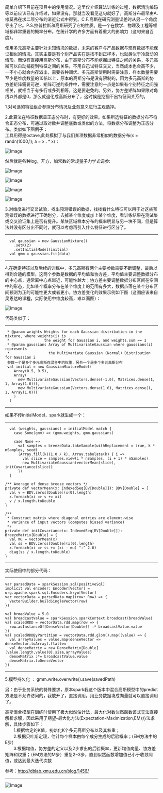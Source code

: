 简单介绍下目前在项目中的使用情况。这里仅介绍算法训练的过程，数据清洗编码等以前应该已有介绍过，如果没有，那就当没看见这句就好了。高斯分布最早由A.棣莫弗在求二项分布的渐近公式中得到。C.F.高斯在研究测量误差时从另一个角度导出了它。P.S.拉普拉斯和高斯研究了它的性质。是一个在数学、物理及工程等领域都非常重要的概率分布，在统计学的许多方面有着重大的影响力（这句来自百度）。     

使用多元高斯主要针对未知情况的数据，未来的客户与产品数据与现有数据不能保证相似的情况。其实主要是有个别产品实在是找不到正样本，也就类似于冷启动的情形。而没有直接用高斯分布，由于高斯分布不能挖掘出特征之间的关系，多元高斯可以自动捕捉到特征之间的关系，不用自己试特征交叉，当然成本也会高不少，一不小心就会内存溢出，需要各种调优。多元高斯使用时需要注意，样本数量需要至少是维度数量的10倍以上，原本的高斯分布是没有限制的，因为多元高斯的协方差矩阵需要可逆，矩阵可逆的条件中，需要注意的一点是如果有个别特征之间强相关，就相当于有多行或多列相等，这是要避免的。另外，协方差矩阵如果除对角线以外都是0，那么就退化成高斯分布了，这时候是挖掘不出特征间关系的。

1.对可选的特征组合参照分布情况及业务意义进行主观选择。   

2.此算法在特征数据呈正态分布时，有更好的效果。如果所选特征的数据分布不符合正态分布，可通过取对数并调整底数或类似的方法，将数据分布调整为正态分布。类似如下图例子：     
工具用得是octave,此处模拟了与我们某项数据非常相似的数据分布(x = randn(1000,1); a = x . * x)：
  
  ![Image](/ppp/gaussion/order_distribution.png)     
  
然后就是各种log，开方，加常数的常规量子力学式调参:     

  ![Image](/ppp/gaussion/log_order_distribution.png)      

  ![Image](/ppp/gaussion/01od.png)     

  ![Image](/ppp/gaussion/005od.png)    

  ![Image](/ppp/gaussion/035c65od.png)  

3.对维度进行交叉试验，找出预测错误的数据，找找看什么特征可以用于对这些预测错误的数据进行正确划分，去掉某个维度或加上某个维度，看训练结果在测试集或交叉验证集上是否有提升。某块区域样本分布的概率明显与另一块不同，但是算法并没有区分出不同时，就可以考虑再引入什么特征进行区分了。   

-----

      val gaussian = new GaussianMixture()
        .setK(2)
        .setInitialModel(initial)
      val gmm = gaussian.fit(data)

-----

4.在确定特征以及后续的训练中，多元高斯有两个主要参数需要不断调整，最后以得到合适的模型。这两个参数是数据的平均值和协方差，平均值主要调整数据分布的中心点，通常离中心点越近，可能性越大；协方差主要调整数据分布区间在空间中的形态，比如某个概率分布在某个维度上的范围有多大，数据点落在某个分布区间预测为正的可能性更大或者更小。协方差变化的效果示例如下图（这图应该来自吴恩达的课程，实际使用中维度较高，难以画图）：     

![Image](/ppp/gaussion/tzt.png) 

代码类似于：

-----

     * @param weights Weights for each Gaussian distribution in the mixture, where weights(i) is
     *                the weight for Gaussian i, and weights.sum == 1
     * @param gaussians Array of MultivariateGaussian where gaussians(i) represents
     *                  the Multivariate Gaussian (Normal) Distribution for Gaussian i
     参数一个是多个多元高斯在混合中的权重，另外一个是多个多元高斯分布
     val initial = new GaussianMixtureModel(
        Array(0.5, 0.5),
        Array(
          new MultivariateGaussian(Vectors.dense(-1.0), Matrices.dense(1, 1, Array(1.0))),
          new MultivariateGaussian(Vectors.dense(1.0), Matrices.dense(1, 1, Array(1.0)))
        )
      )

-----

如果不传initialModel，spark就生成一个：

-----

      val (weights, gaussians) = initialModel match {
        case Some(gmm) => (gmm.weights, gmm.gaussians)

        case None =>
          val samples = breezeData.takeSample(withReplacement = true, k * nSamples, seed)
          (Array.fill(k)(1.0 / k), Array.tabulate(k) { i =>
            val slice = samples.view(i * nSamples, (i + 1) * nSamples)
            new MultivariateGaussian(vectorMean(slice), initCovariance(slice))
          })
      }
      
    /** Average of dense breeze vectors */
    private def vectorMean(x: IndexedSeq[BV[Double]]): BDV[Double] = {
      val v = BDV.zeros[Double](x(0).length)
      x.foreach(xi => v += xi)
      v / x.length.toDouble
    }

    /**
     * Construct matrix where diagonal entries are element-wise
     * variance of input vectors (computes biased variance)
     */
    private def initCovariance(x: IndexedSeq[BV[Double]]): BreezeMatrix[Double] = {
      val mu = vectorMean(x)
      val ss = BDV.zeros[Double](x(0).length)
      x.foreach(xi => ss += (xi - mu) ^:^ 2.0)
      diag(ss / x.length.toDouble)
    }

-----

实际使用中的部分代码：

-----

    var parsedData = sparkSession.sql(positiveSql)
    implicit val encoder: Encoder[Vector] = org.apache.spark.sql.Encoders.kryo[Vector]
    var vectorData = parsedData.map((row: Row) => {
      VectorBuilder.buildSingleVector(row)
    })

    val broadValue = 5.0
    val broadcastValue = sparkSession.sparkContext.broadcast(broadValue)
    val scaledRDD = vectorData.rdd.map(row => {
      row.asInstanceOf[DenseVector[Double]] :* broadcastValue.value
    })
    val scaledRDDByPartition = vectorData.rdd.glom().map((value) => {
      val arrayValues = value.map(denseVector => denseVector.toArray).flatten
      val denseMatrix = new DenseMatrix[Double](value.length,value(0).size,arrayValues)
      denseMatrix :*= broadcastValue.value
      denseMatrix.toDenseVector
    })

-----
 
5.模型持久化 ： gmm.write.overwrite().save(savedPath)

另：由于业务系统的特殊要求，原本spark我这个版本中混合高斯模型中的predict方法是不允许访问的，我放开了，直接调用，用业务数据凑成向量就可以直接调用了。

高斯混合模型在训练时使用了极大似然估计法，最大化对数似然函数该式无法直接解析求解，因此采用了期望-最大化方法(Expectation-Maximization,EM)方法求解，具体步骤如下：     
　　1.根据给定的K值，初始化K个多元高斯分布以及其权重；     
　　2.根据贝叶斯定理，估计每个样本由每个成分生成的后验概率；(EM方法中的E步)     
　　3.根据均值，协方差的定义以及2步求出的后验概率，更新均值向量、协方差矩阵和权重；（EM方法的M步）重复2~3步，直到似然函数增加值已小于收敛阈值，或达到最大迭代次数     
  
参考：http://dblab.xmu.edu.cn/blog/1456/

-----

![Image](/ppp/0.png)


